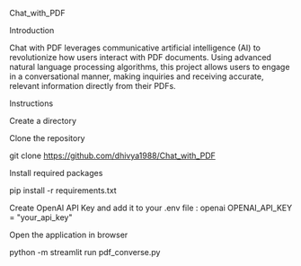 Chat_with_PDF

Introduction

Chat with PDF leverages communicative artificial intelligence (AI) to revolutionize how users interact with PDF documents. 
Using advanced natural language processing algorithms, this project allows users to engage in a conversational manner, making inquiries and receiving accurate, relevant information directly from their PDFs.

Instructions


Create a directory

Clone the repository

git clone https://github.com/dhivya1988/Chat_with_PDF

Install required packages

pip install -r requirements.txt

Create OpenAI API Key and add it to your .env file : openai OPENAI_API_KEY = "your_api_key"

Open the application in browser

python -m streamlit run pdf_converse.py